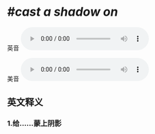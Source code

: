 # ***\#cast a shadow on*** 
英音
<audio src="./media/cast a shadow on1_AAC.aac" controls="controls"></audio>

美音
<audio src="./media/cast a shadow on2_AAC.aac" controls="controls"></audio>



  

英文释义
---
### 1.**给……蒙上阴影**  


